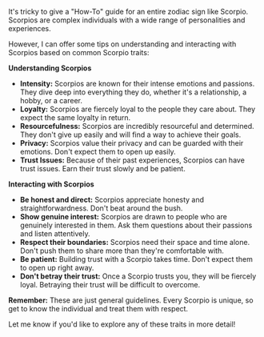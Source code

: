   

It's tricky to give a "How-To" guide for an entire zodiac sign like Scorpio.  Scorpios are complex individuals with a wide range of personalities and experiences. 

However, I can offer some tips on understanding and interacting with Scorpios based on common Scorpio traits:

**Understanding Scorpios**

* **Intensity:** Scorpios are known for their intense emotions and passions. They dive deep into everything they do, whether it's a relationship, a hobby, or a career.
* **Loyalty:**  Scorpios are fiercely loyal to the people they care about. They expect the same loyalty in return.
* **Resourcefulness:** Scorpios are incredibly resourceful and determined. They don't give up easily and will find a way to achieve their goals.
* **Privacy:** Scorpios value their privacy and can be guarded with their emotions. Don't expect them to open up easily.
* **Trust Issues:**  Because of their past experiences, Scorpios can have trust issues.  Earn their trust slowly and be patient.

**Interacting with Scorpios**

* **Be honest and direct:** Scorpios appreciate honesty and straightforwardness. Don't beat around the bush.
* **Show genuine interest:** Scorpios are drawn to people who are genuinely interested in them. Ask them questions about their passions and listen attentively.
* **Respect their boundaries:**  Scorpios need their space and time alone. Don't push them to share more than they're comfortable with.
* **Be patient:** Building trust with a Scorpio takes time. Don't expect them to open up right away.
* **Don't betray their trust:** Once a Scorpio trusts you, they will be fiercely loyal. Betraying their trust will be difficult to overcome.

**Remember:** These are just general guidelines. Every Scorpio is unique, so get to know the individual and treat them with respect. 


Let me know if you'd like to explore any of these traits in more detail!
